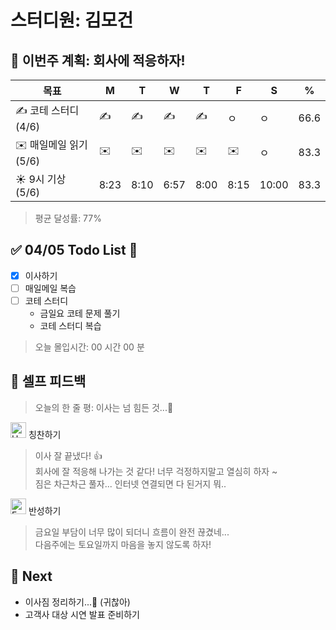 # 스터디원: 김모건

## 🚀 이번주 계획: 회사에 적응하자!

| 목표                   | M    | T    | W    | T    | F    | S     | %    |
| ---------------------- | ---- | ---- | ---- | ---- | ---- | ----- | ---- |
| ✍️ 코테 스터디 (4/6)   | ✍️   | ✍️   | ✍️   | ✍️   | ㅇ   | ㅇ    | 66.6 |
| ✉️ 매일메일 읽기 (5/6) | ✉️   | ✉️   | ✉️   | ✉️   | ✉️   | ㅇ    | 83.3 |
| ☀️ 9시 기상 (5/6)      | 8:23 | 8:10 | 6:57 | 8:00 | 8:15 | 10:00 | 83.3 |

> 평균 달성률: 77%<br>

## ✅ 04/05 Todo List 🌸

- [x] 이사하기
- [ ] 매일메일 복습
- [ ] 코테 스터디
  - 금일요 코테 문제 풀기
  - 코테 스터디 복습

> 오늘 몰입시간: 00 시간 00 분<br>

## 🎉 셀프 피드백

> 오늘의 한 줄 평: 이사는 넘 힘든 것...🥹 <br>

<img src="https://raw.githubusercontent.com/Tarikul-Islam-Anik/Animated-Fluent-Emojis/master/Emojis/Smilies/Hugging%20Face.png" alt="Hugging Face" width="25" height="25"> 칭찬하기 </img>

> 이사 잘 끝냈다! 👍 <br>
> 회사에 잘 적응해 나가는 것 같다! 너무 걱정하지말고 열심히 하자 ~<br>
> 짐은 차근차근 풀자... 인터넷 연결되면 다 된거지 뭐..<br>

<img src="https://raw.githubusercontent.com/Tarikul-Islam-Anik/Animated-Fluent-Emojis/master/Emojis/Smilies/Face%20with%20Monocle.png" alt="Face with Monocle" width="25" height="25"> 반성하기</img>

> 금요일 부담이 너무 많이 되더니 흐름이 완전 끊겼네...<br>
> 다음주에는 토요일까지 마음을 놓지 않도록 하자! <br>

## 🌱 Next

- 이사짐 정리하기...🥹 (귀찮아)
- 고객사 대상 시연 발표 준비하기
